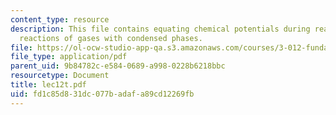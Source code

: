 ```yaml
---
content_type: resource
description: This file contains equating chemical potentials during reactions and
  reactions of gases with condensed phases.
file: https://ol-ocw-studio-app-qa.s3.amazonaws.com/courses/3-012-fundamentals-of-materials-science-fall-2005/fd1c85d831dc077badafa89cd12269fb_lec12t.pdf
file_type: application/pdf
parent_uid: 9b84782c-e584-0689-a998-0228b6218bbc
resourcetype: Document
title: lec12t.pdf
uid: fd1c85d8-31dc-077b-adaf-a89cd12269fb
---
```

